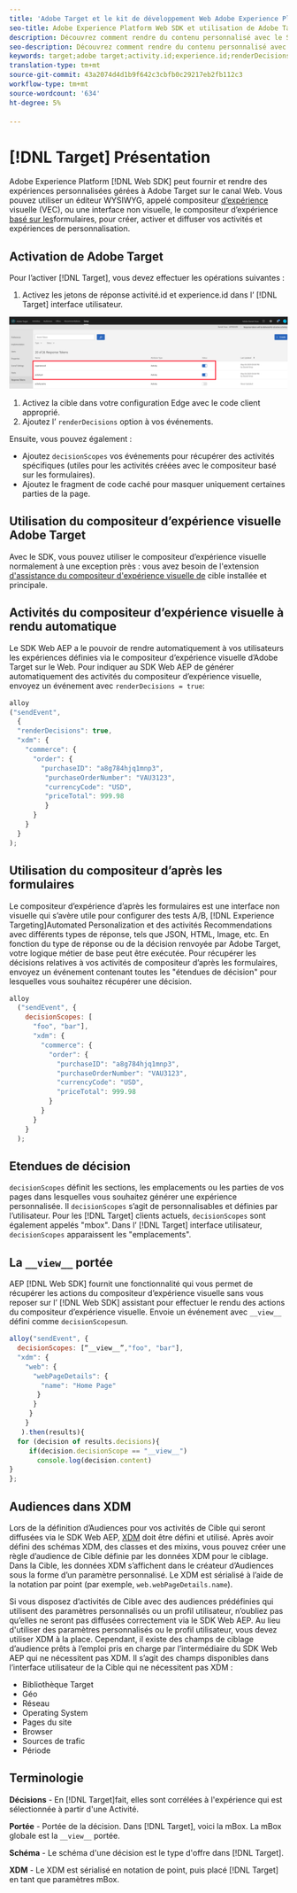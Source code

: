 ```yaml
---
title: 'Adobe Target et le kit de développement Web Adobe Experience Platform. '
seo-title: Adobe Experience Platform Web SDK et utilisation de Adobe Target
description: Découvrez comment rendre du contenu personnalisé avec le SDK Web Experience Platform à l’aide d’Adobe Target
seo-description: Découvrez comment rendre du contenu personnalisé avec le SDK Web Experience Platform à l’aide d’Adobe Target
keywords: target;adobe target;activity.id;experience.id;renderDecisions;decisionScopes;prehiding snippet;vec;Form-Based Experience Composer;xdm;audiences;decisions;scope;schema;
translation-type: tm+mt
source-git-commit: 43a2074d4d1b9f642c3cbfb0c29217eb2fb112c3
workflow-type: tm+mt
source-wordcount: '634'
ht-degree: 5%

---
```



# [!DNL Target] Présentation

Adobe Experience Platform [!DNL Web SDK] peut fournir et rendre des expériences personnalisées gérées à Adobe Target sur le canal Web. Vous pouvez utiliser un éditeur WYSIWYG, appelé compositeur [d’expérience](https://docs.adobe.com/content/help/en/target/using/experiences/vec/visual-experience-composer.html) visuelle (VEC), ou une interface non visuelle, le compositeur d’expérience [basé sur les](https://docs.adobe.com/content/help/fr-FR/target/using/experiences/form-experience-composer.html)formulaires, pour créer, activer et diffuser vos activités et expériences de personnalisation.

## Activation de Adobe Target

Pour l’activer [!DNL Target], vous devez effectuer les opérations suivantes :

1. Activez les jetons de réponse activité.id et experience.id dans l’ [!DNL Target] interface utilisateur.

![cible_reponse_token](../../solution-specific/target/assets/target_response_token.png)

1. Activez la cible dans votre configuration [](../../fundamentals/edge-configuration.md) Edge avec le code client approprié.
1. Ajoutez l’ `renderDecisions` option à vos événements.

Ensuite, vous pouvez également :

* Ajoutez `decisionScopes` vos événements pour récupérer des activités spécifiques (utiles pour les activités créées avec le compositeur basé sur les formulaires).
* Ajoutez le fragment de code [](../../solution-specific/target/flicker-management.md) caché pour masquer uniquement certaines parties de la page.

## Utilisation du compositeur d’expérience visuelle Adobe Target

Avec le SDK, vous pouvez utiliser le compositeur d’expérience visuelle normalement à une exception près : vous avez besoin de l&#39;extension [d&#39;assistance du compositeur d&#39;expérience visuelle de](https://docs.adobe.com/content/help/en/target/using/experiences/vec/troubleshoot-composer/vec-helper-browser-extension.html) cible installée et principale.

## Activités du compositeur d’expérience visuelle à rendu automatique

Le SDK Web AEP a le pouvoir de rendre automatiquement à vos utilisateurs les expériences définies via le compositeur d’expérience visuelle d’Adobe Target sur le Web. Pour indiquer au SDK Web AEP de générer automatiquement des activités du compositeur d’expérience visuelle, envoyez un événement avec `renderDecisions = true`:

```javascript
alloy
("sendEvent", 
  { 
  "renderDecisions": true, 
  "xdm": {
    "commerce": { 
      "order": {
        "purchaseID": "a8g784hjq1mnp3", 
         "purchaseOrderNumber": "VAU3123", 
         "currencyCode": "USD", 
         "priceTotal": 999.98 
         } 
      } 
    }
  }
);
```

## Utilisation du compositeur d’après les formulaires

Le compositeur d’expérience d’après les formulaires est une interface non visuelle qui s’avère utile pour configurer des tests A/B, [!DNL Experience Targeting]Automated Personalization et des activités Recommendations avec différents types de réponse, tels que JSON, HTML, Image, etc. En fonction du type de réponse ou de la décision renvoyée par Adobe Target, votre logique métier de base peut être exécutée. Pour récupérer les décisions relatives à vos activités de compositeur d’après les formulaires, envoyez un événement contenant toutes les &quot;étendues de décision&quot; pour lesquelles vous souhaitez récupérer une décision.

```javascript
alloy
  ("sendEvent", { 
    decisionScopes: [
      "foo", "bar"], 
      "xdm": {
        "commerce": { 
          "order": { 
            "purchaseID": "a8g784hjq1mnp3", 
            "purchaseOrderNumber": "VAU3123", 
            "currencyCode": "USD", 
            "priceTotal": 999.98 
          } 
        } 
      } 
    }
  );
```

## Etendues de décision

`decisionScopes` définit les sections, les emplacements ou les parties de vos pages dans lesquelles vous souhaitez générer une expérience personnalisée. Il `decisionScopes` s’agit de personnalisables et définies par l’utilisateur. Pour les [!DNL Target] clients actuels, `decisionScopes` sont également appelés &quot;mbox&quot;. Dans l’ [!DNL Target] interface utilisateur, `decisionScopes` apparaissent les &quot;emplacements&quot;.

## La `__view__` portée

AEP [!DNL Web SDK] fournit une fonctionnalité qui vous permet de récupérer les actions du compositeur d’expérience visuelle sans vous reposer sur l’ [!DNL Web SDK] assistant pour effectuer le rendu des actions du compositeur d’expérience visuelle. Envoie un événement avec `__view__` défini comme `decisionScopes`un.

```javascript
alloy("sendEvent", {
  decisionScopes: [“__view__”,"foo", "bar"], 
  "xdm": { 
    "web": { 
      "webPageDetails": { 
        "name": "Home Page"
       }
      } 
     }
    }
   ).then(results){
  for (decision of results.decisions){
     if(decision.decisionScope == "__view__")
       console.log(decision.content)
}
};
```

## Audiences dans XDM

Lors de la définition d’Audiences pour vos activités de Cible qui seront diffusées via le SDK Web AEP, [XDM](https://docs.adobe.com/content/help/fr-FR/experience-platform/xdm/home.html) doit être défini et utilisé. Après avoir défini des schémas XDM, des classes et des mixins, vous pouvez créer une règle d’audience de Cible définie par les données XDM pour le ciblage. Dans la Cible, les données XDM s’affichent dans le créateur d’Audiences sous la forme d’un paramètre personnalisé. Le XDM est sérialisé à l’aide de la notation par point (par exemple, `web.webPageDetails.name`).

Si vous disposez d’activités de Cible avec des audiences prédéfinies qui utilisent des paramètres personnalisés ou un profil utilisateur, n’oubliez pas qu’elles ne seront pas diffusées correctement via le SDK Web AEP. Au lieu d&#39;utiliser des paramètres personnalisés ou le profil utilisateur, vous devez utiliser XDM à la place. Cependant, il existe des champs de ciblage d’audience prêts à l’emploi pris en charge par l’intermédiaire du SDK Web AEP qui ne nécessitent pas XDM. Il s’agit des champs disponibles dans l’interface utilisateur de la Cible qui ne nécessitent pas XDM :

* Bibliothèque Target
* Géo
* Réseau
* Operating System
* Pages du site
* Browser
* Sources de trafic
* Période

## Terminologie

**Décisions** - En [!DNL Target]fait, elles sont corrélées à l&#39;expérience qui est sélectionnée à partir d&#39;une Activité.

**Portée** - Portée de la décision. Dans [!DNL Target], voici la mBox. La mBox globale est la `__view__` portée.

**Schéma** - Le schéma d&#39;une décision est le type d&#39;offre dans [!DNL Target].

**XDM** - Le XDM est sérialisé en notation de point, puis placé [!DNL Target] en tant que paramètres mBox.
